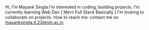 Hi, I’m Mayank Singla
I’m interested in coding, building projects.
I’m currently learning Web Dev [ Mern Full Stack Basically ]
I’m looking to collaborate on projects.
How to reach me: contact me on mayanksingla.it.23@nitj.ac.in

<!---
mayxxnkk/mayxxnkk is a ✨ special ✨ repository because its `README.md` (this file) appears on your GitHub profile.
You can click the Preview link to take a look at your changes.
--->
